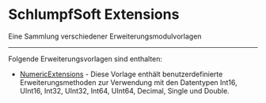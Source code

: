 # SchlumpfSoft Extensions

Eine Sammlung verschiedener Erweiterungsmodulvorlagen

---

Folgende Erweiterungsvorlagen sind enthalten:

- [NumericExtensions](./NumericExtensions/NumericExtensions.md) - Diese Vorlage enthält benutzerdefinierte Erweiterungsmethoden zur Verwendung mit den Datentypen Int16, UInt16, Int32, UInt32, Int64, UInt64, Decimal, Single und Double.
